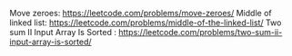 Move zeroes: https://leetcode.com/problems/move-zeroes/
Middle of linked list: https://leetcode.com/problems/middle-of-the-linked-list/
Two sum II Input Array Is Sorted : https://leetcode.com/problems/two-sum-ii-input-array-is-sorted/

